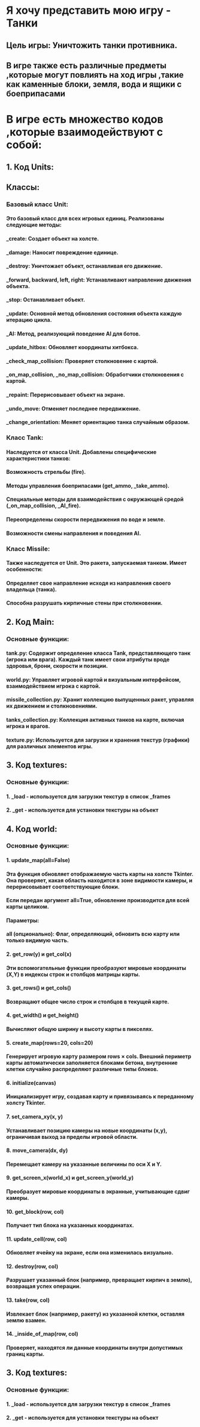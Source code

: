 # Я хочу представить мою игру - Танки
## Цель игры: Уничтожить танки противника. 
## В игре также есть различные предметы ,которые могут повлиять на ход игры ,такие как каменные блоки, земля, вода и ящики с боеприпасами
# В игре есть множество кодов ,которые взаимодействуют с собой:
## 1. Код Units:
##   Классы:
### Базовый класс Unit:
#### Это базовый класс для всех игровых единиц. Реализованы следующие методы:

#### _create: Создает объект на холсте.
#### _damage: Наносит повреждение единице.
#### _destroy: Уничтожает объект, останавливая его движение.
#### _forward, backward, left, right: Устанавливают направление движения объекта.
#### _stop: Останавливает объект.
#### _update: Основной метод обновления состояния объекта каждую итерацию цикла.
#### _AI: Метод, реализующий поведение AI для ботов.
#### _update_hitbox: Обновляет координаты хитбокса.
#### _check_map_collision: Проверяет столкновение с картой.
#### _on_map_collision, _no_map_collision: Обработчики столкновения с картой.
#### _repaint: Перерисовывает объект на экране.
#### _undo_move: Отменяет последнее передвижение.
#### _change_orientation: Меняет ориентацию танка случайным образом.
### Класс Tank:
#### Наследуется от класса Unit. Добавлены специфические характеристики танков:
#### Возможность стрельбы (fire).
#### Методы управления боеприпасами (get_ammo, _take_ammo).
#### Специальные методы для взаимодействия с окружающей средой (_on_map_collision, _AI_fire).
#### Переопределены скорости передвижения по воде и земле.
#### Возможности смены направления и поведения AI.
### Класс Missile:
#### Также наследуется от Unit. Это ракета, запускаемая танком. Имеет особенности:
#### Определяет свое направление исходя из направления своего владельца (танка).
#### Способна разрушать кирпичные стены при столкновении.

   
## 2. Код Main:
###   Основные функции:
#### tank.py: Содержит определение класса Tank, представляющего танк (игрока или врага). Каждый танк имеет свои атрибуты вроде здоровья, брони, скорости и позиции.
#### world.py: Управляет игровой картой и визуальным интерфейсом, взаимодействием игрока с картой.
#### missile_collection.py: Хранит коллекцию выпущенных ракет, управляя их движением и столкновениями.
#### tanks_collection.py: Коллекция активных танков на карте, включая игрока и врагов.
#### texture.py: Используется для загрузки и хранения текстур (графики) для различных элементов игры.

## 3. Код textures:
### Основные функции:
#### 1. _load - используется для загрузки текстур в список _frames
#### 2. _get - используется для установки текстуры на объект

## 4. Код world:
### Основные функции:
#### 1. update_map(all=False)
#### Эта функция обновляет отображаемую часть карты на холсте Tkinter. Она проверяет, какая область находится в зоне видимости камеры, и перерисовывает соответствующие блоки. 
#### Если передан аргумент all=True, обновление производится для всей карты целиком.
#### Параметры:
#### all (опционально): Флаг, определяющий, обновить всю карту или только видимую часть.
#### 2. get_row(y) и get_col(x)
#### Эти вспомогательные функции преобразуют мировые координаты (X,Y) в индексы строк и столбцов матрицы карты.
#### 3. get_rows() и get_cols()
#### Возвращают общее число строк и столбцов в текущей карте.
#### 4. get_width() и get_height()
#### Вычисляют общую ширину и высоту карты в пикселях.
#### 5. create_map(rows=20, cols=20)
#### Генерирует игровую карту размером rows × cols. Внешний периметр карты автоматически заполняется блоками бетона, внутренние клетки случайно распределяют различные типы блоков.
#### 6. initialize(canvas)
#### Инициализирует игру, создавая карту и привязываясь к переданному холсту Tkinter.
#### 7. set_camera_xy(x, y)
#### Устанавливает позицию камеры на новые координаты (x,y), ограничивая выход за пределы игровой области.
#### 8. move_camera(dx, dy)
#### Перемещает камеру на указанные величины по оси X и Y.
#### 9. get_screen_x(world_x) и get_screen_y(world_y)
#### Преобразует мировые координаты в экранные, учитывающие сдвиг камеры.
#### 10. get_block(row, col)
#### Получает тип блока на указанных координатах.
#### 11. update_cell(row, col)
#### Обновляет ячейку на экране, если она изменилась визуально.
#### 12. destroy(row, col)
#### Разрушает указанный блок (например, превращает кирпич в землю), возвращая успех операции.
#### 13. take(row, col)
#### Извлекает блок (например, ракету) из указанной клетки, оставляя землю взамен.
#### 14. _inside_of_map(row, col)
#### Проверяет, находятся ли данные координаты внутри допустимых границ карты.

## 3. Код textures:
### Основные функции:
#### 1. _load - используется для загрузки текстур в список _frames
#### 2. _get - используется для установки текстуры на объект





